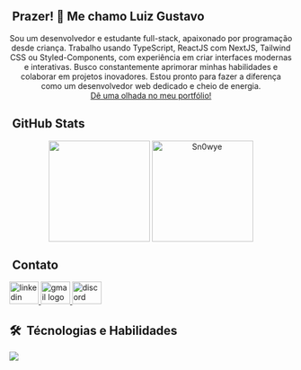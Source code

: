 

## &nbsp;Prazer! 👋 Me chamo Luiz Gustavo

<!-- <img src="https://user-images.githubusercontent.com/95551770/172956447-e39e56b8-2de0-494b-adcf-2e3d3209800e.png" width="350rem" /> -->

<div align="center"> 
  Sou um desenvolvedor e estudante full-stack, apaixonado por programação desde criança. Trabalho usando TypeScript, ReactJS com NextJS, Tailwind CSS ou Styled-Components, com experiência em criar interfaces modernas e interativas. Busco constantemente aprimorar minhas habilidades e colaborar em projetos inovadores. Estou pronto para fazer a diferença como um desenvolvedor web dedicado e cheio de energia.
  <br />
  <a href="https://portfolio-luizxrs.vercel.app/" target="_blank">Dê uma olhada no meu portfólio!</a>
</div>

## &nbsp;GitHub Stats
<div align="center">
  <img align="center" height="180em" src="https://github-readme-stats.vercel.app/api/top-langs/?username=luizxrs&layout=compact&langs_count=7&theme=midnight-purple"/>

  <img align="center" height="180em" src="https://github-readme-streak-stats.herokuapp.com/?user=luizxrs&theme=midnight-purple" alt="Sn0wye" />
</div>

## &nbsp;Contato 
<div align="left">
  <a href="https://linkedin.com/in/luizsouzadev" target="_blank">
    <img src="https://raw.githubusercontent.com/maurodesouza/profile-readme-generator/master/src/assets/icons/social/linkedin/default.svg" width="52" height="40" alt="linkedin logo"  />
  </a>
  <a href="mailto:lgustavoitp@gmail.com" target="_blank">
    <img src="https://raw.githubusercontent.com/maurodesouza/profile-readme-generator/master/src/assets/icons/social/gmail/default.svg" width="52" height="40" alt="gmail logo"  />
  </a>
  <a href="https://wa.me/5547997711685" target="_blank">
    <img src="https://raw.githubusercontent.com/maurodesouza/profile-readme-generator/master/src/assets/icons/social/whatsapp/default.svg" width="52" height="40" alt="discord logo"  />
  </a>
</div>

## 🛠 &nbsp;Técnologias e Habilidades

<p align="left">
  <a href="https://skillicons.dev">
    <img src="https://skillicons.dev/icons?i=react,nextjs,ts,js,html,css,sass,tailwind,materialui,nodejs,figma,markdown, mongodb,firebase,prisma,vercel,vscode,express,git, github, discord, styledcomponents" />
  </a>
</p>
  
<br/>
  
